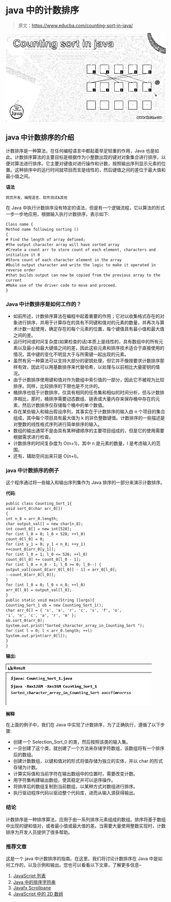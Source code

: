 # java 中的计数排序

> 原文：<https://www.educba.com/counting-sort-in-java/>

![Counting sort in java](img/668031323c953e55ebe05f10bdbf7833.png)



## java 中计数排序的介绍

计数排序是一种算法，在任何编程语言中都起着举足轻重的作用，Java 也是如此。计数排序算法的主要目标是根据作为小整数出现的键对对象集合进行排序，以便对算法进行排序。它主要对键值对进行操作和计数，按照输出序列显示元素的位置。这种排序中的运行时间就项目而言是线性的，然后键值之间的差位于最大值和最小值之间。

**语法**

<small>网页开发、编程语言、软件测试&其他</small>

在 Java 中执行计数排序没有特定的语法，但是有一个逻辑流程，它以算法的形式一步一步地应用，根据输入执行计数排序，表示如下:

```
Class name {
Method name following sorting ()
{
# Find the length of array defined;
#the output character array will have sorted array
#Create a count arr to store count of each element, characters and initialize it 0
#Store count of each character element in the array
#Build output character and write the logic to make it operated in reverse order
#that builds output can now be copied from the previous array to the current
#Make use of the driver code to move and proceed.
}
```

### Java 中计数排序是如何工作的？

*   如前所述，计数排序算法在编程中起着重要的作用；它对以收集格式存在的对象进行排序，并用于计算存在的具有不同键和值对的元素的数量，并再次与算术计数一起使用，确定存在的每个元素的位置，每个键值具有最小值和最大值之间的差。
*   运行时间或时间复杂度(如果检查的话)本质上是线性的，具有数组中的所有元素以及最小和最大键值之间的差，因此这些元素和排序技术适合于直接使用的情况，其中键的变化不明显大于与所需键一起出现的元素。
*   虽然有另一种算法可以支持大部分的密钥处理，但它并不像按要求计数排序那样有效，因此可以用基数排序来代替哈希，以处理与以前相比大量密钥的情况。
*   由于计数排序使用键和值对作为数组中索引值的一部分，因此它不被视为比较排序。同样，比较排序的下限也是不允许的。
*   桶排序也低于计数排序，仅具有相同的任务集和相似的时间分析，但与计数排序相比，那时，桶排序需要动态数组、链表或大量内存来保存桶中存在的元素，然后计数排序仅存储每个桶中的单个数值。
*   存在某些输入和输出假设序列，其事实在于计数排序的输入由 n 个项目的集合组成，其中每个项目具有最大值为 k 的非负整数键值。计数排序的一些描述是对整数的线性格式序列进行简单排序的输入。
*   数组的输出通常不是由具有某种键顺序的主要项目组成的，但是它的使用需要根据需求进行检查。
*   计数排序的时间复杂度为 O(n+1)，其中 n 是元素的数量，l 是考虑输入的范围。
*   还有，辅助空间出来只是 O(n+l)。

### java 中计数排序的例子

这个程序通过将一些输入和输出序列集作为 Java 排序的一部分来演示计数排序。

**代码**:

```
public class Counting_Sort_1{
void sort_0(char arr_0[])
{
int n_8 = arr_0.length;
char output_val[] = new char[n_8];
int count_0[] = new int[528];
for (int l_0 = 0; l_0 < 528; ++l_0)
count_0[l_0] = 0;
for (int y_1 = 0; y_1 < n_8; ++y_1)
++count_0[arr_0[y_1]];
for (int l_0 = 1; l_0 <= 526; ++l_0)
count_0[l_0] += count_0[l_0 - 1];
for (int l_0 = n_8 - 1; l_0 >= 0; l_0--) {
output_val[count_0[arr_0[l_0]] - 1] = arr_0[l_0];
--count_0[arr_0[l_0]];
}
for (int l_0 = 0; l_0 < n_8; ++l_0)
arr_0[l_0] = output_val[l_0];
}
public static void main(String []args){
Counting_Sort_1 ob = new Counting_Sort_1();
char arr_0[] = { 's', 'a', 'r', 'c', 's', 'f', 'o',
'i', 'n', 'c', 'a', 'r', 'm' };
ob.sort_0(arr_0);
System.out.print("Sorted_character_array_in_Counting_Sort ");
for (int l = 0; l < arr_0.length; ++l)
System.out.print(arr_0[l]);
}
}
```

**输出:**

![Counting sort in java output 1](img/1a51512332617d187be5c6a59f0d7f76.png)



**解释**

在上面的例子中，我们在 Java 中实现了计数排序，为了正确执行，遵循了以下步骤:

*   创建一个 Selection_Sort_0 的类，然后按照该类的输入集。
*   一旦创建了这个类，就创建了一个方法来存储字符数组，该数组将有一个排序后的数组。
*   创建计数数组，以键和值对的形式将值存储为独立的实体，并以 char 的形式存储为计数。
*   计算实际值和当前字符在输出数组中的位置时，需要改变计数。
*   用字符集构建输出数组，使其稳定并可以逆序操作。
*   将排序后的数组复制到当前数组，以某种方式对数组进行排序。
*   执行驱动程序代码以驱动整个代码库，进而从输入源获得输出。

### 结论

计数排序是一种排序算法，应用于由一系列排序元素组成的数组。排序将基于数组中出现的键和值对，或者最小值或最大值的差。当需要大量使用整数实现时，计数排序为开发人员提供了很多帮助。

### 推荐文章

这是一个 java 中计数排序的指南。在这里，我们将讨论计数排序在 Java 中是如何工作的，以及示例和输出。您也可以看看以下文章，了解更多信息–

1.  [JavaScript 列表](https://www.educba.com/javascript-list/)
2.  [Java 中的排序字符串](https://www.educba.com/sort-string-in-java/)
3.  [Javafx Scrollpane](https://www.educba.com/javafx-scrollpane/)
4.  [JavaScript 中的 2D 数组](https://www.educba.com/2d-arrays-in-javascript/)





